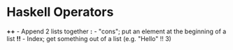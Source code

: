 # Haskell Operators

**++** - Append 2 lists together
**:** - "cons"; put an element at the beginning of a list
**!!** - Index; get something out of a list (e.g. "Hello" !! 3)

